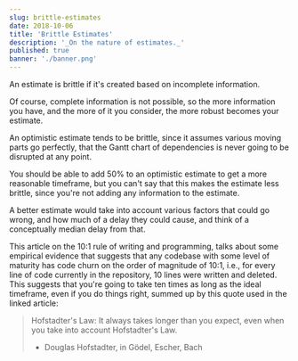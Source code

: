 ```yaml
---
slug: brittle-estimates
date: 2018-10-06
title: 'Brittle Estimates'
description: '_On the nature of estimates._'
published: true
banner: './banner.png'
---
```


An estimate is brittle if it's created based on incomplete information.

Of course, complete information is not possible, so the more information you have, and the more of it you consider, the more robust becomes your estimate.

An optimistic estimate tends to be brittle, since it assumes various moving parts go perfectly, that the Gantt chart of dependencies is never going to be disrupted at any point.

You should be able to add 50% to an optimistic estimate to get a more reasonable timeframe, but you can't say that this makes the estimate less brittle, since you're not adding any information to the estimate.

A better estimate would take into account various factors that could go wrong, and how much of a delay they could cause, and think of a conceptually median delay from that.

This article on the 10:1 rule of writing and programming, talks about some empirical evidence that suggests that any codebase with some level of maturity has code churn on the order of magnitude of 10:1, i.e., for every line of code currently in the repository, 10 lines were written and deleted. This suggests that you're going to take ten times as long as the ideal timeframe, even if you do things right, summed up by this quote used in the linked article:

> Hofstadter's Law: It always takes longer than you expect, even when you take into account Hofstadter's Law.
>
> - Douglas Hofstadter, in Gödel, Escher, Bach
